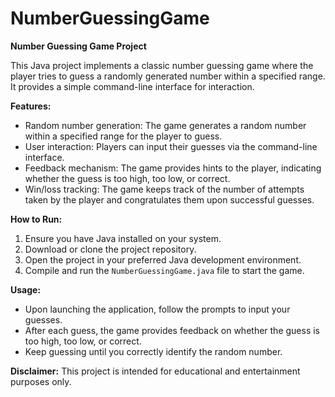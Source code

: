 # NumberGuessingGame

**Number Guessing Game Project**

This Java project implements a classic number guessing game where the player tries to guess a randomly generated number within a specified range. It provides a simple command-line interface for interaction.

**Features:**
- Random number generation: The game generates a random number within a specified range for the player to guess.
- User interaction: Players can input their guesses via the command-line interface.
- Feedback mechanism: The game provides hints to the player, indicating whether the guess is too high, too low, or correct.
- Win/loss tracking: The game keeps track of the number of attempts taken by the player and congratulates them upon successful guesses.

**How to Run:**
1. Ensure you have Java installed on your system.
2. Download or clone the project repository.
3. Open the project in your preferred Java development environment.
4. Compile and run the `NumberGuessingGame.java` file to start the game.

**Usage:**
- Upon launching the application, follow the prompts to input your guesses.
- After each guess, the game provides feedback on whether the guess is too high, too low, or correct.
- Keep guessing until you correctly identify the random number.

**Disclaimer:**
This project is intended for educational and entertainment purposes only.
